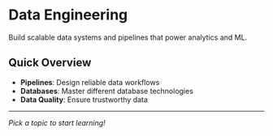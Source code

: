 # Data Engineering

Build scalable data systems and pipelines that power analytics and ML.

## Quick Overview

- **Pipelines**: Design reliable data workflows
- **Databases**: Master different database technologies  
- **Data Quality**: Ensure trustworthy data

---

*Pick a topic to start learning!*
